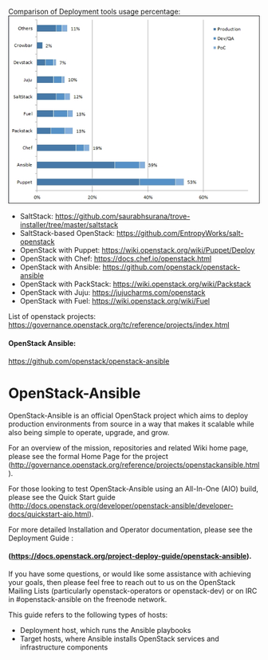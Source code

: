 Comparison of Deployment tools usage percentage:
![Alt text](images/tools-usage.png?raw=true "Tools Usage")

- SaltStack: https://github.com/saurabhsurana/trove-installer/tree/master/saltstack
- SaltStack-based OpenStack: https://github.com/EntropyWorks/salt-openstack
- OpenStack with Puppet: https://wiki.openstack.org/wiki/Puppet/Deploy
- OpenStack with Chef: https://docs.chef.io/openstack.html
- OpenStack with Ansible: https://github.com/openstack/openstack-ansible
- OpenStack with PackStack: https://wiki.openstack.org/wiki/Packstack
- OpenStack with Juju: https://jujucharms.com/openstack
- OpenStack with Fuel: https://wiki.openstack.org/wiki/Fuel

List of openstack projects:
https://governance.openstack.org/tc/reference/projects/index.html

#### OpenStack Ansible:
https://github.com/openstack/openstack-ansible

# OpenStack-Ansible

OpenStack-Ansible is an official OpenStack project which aims to deploy production environments from source in a way that makes it scalable while also being simple to operate, upgrade, and grow.

For an overview of the mission, repositories and related Wiki home page, please see the formal Home Page for the project (http://governance.openstack.org/reference/projects/openstackansible.html).

For those looking to test OpenStack-Ansible using an All-In-One (AIO) build, please see the Quick Start guide (http://docs.openstack.org/developer/openstack-ansible/developer-docs/quickstart-aio.html).

For more detailed Installation and Operator documentation, please see the Deployment Guide :
#### (https://docs.openstack.org/project-deploy-guide/openstack-ansible).

If you have some questions, or would like some assistance with achieving your goals, then please feel free to reach out to us on the OpenStack Mailing Lists (particularly openstack-operators or openstack-dev) or on IRC in #openstack-ansible on the freenode network.

This guide refers to the following types of hosts:

- Deployment host, which runs the Ansible playbooks
- Target hosts, where Ansible installs OpenStack services and infrastructure components

